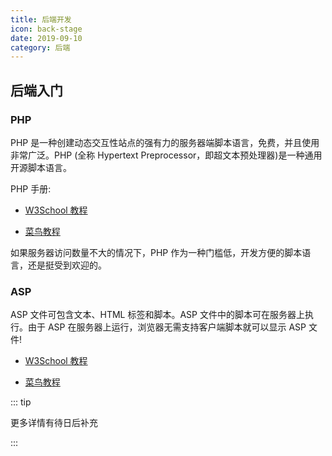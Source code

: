 ```yaml
---
title: 后端开发
icon: back-stage
date: 2019-09-10
category: 后端
---
```


## 后端入门

### PHP

PHP 是一种创建动态交互性站点的强有力的服务器端脚本语言，免费，并且使用非常广泛。PHP (全称 Hypertext Preprocessor，即超文本预处理器)是一种通用开源脚本语言。

PHP 手册:

- [W3School 教程](http://www.w3school.com.cn/php/index.asp)

- [菜鸟教程](https://www.runoob.com/php/php-tutorial.html)

如果服务器访问数量不大的情况下，PHP 作为一种门槛低，开发方便的脚本语言，还是挺受到欢迎的。

### ASP

ASP 文件可包含文本、HTML 标签和脚本。ASP 文件中的脚本可在服务器上执行。由于 ASP 在服务器上运行，浏览器无需支持客户端脚本就可以显示 ASP 文件!

- [W3School 教程](http://www.w3school.com.cn/asp/index.asp)

- [菜鸟教程](https://www.runoob.com/asp/asp-tutorial.html)

::: tip

更多详情有待日后补充

:::
